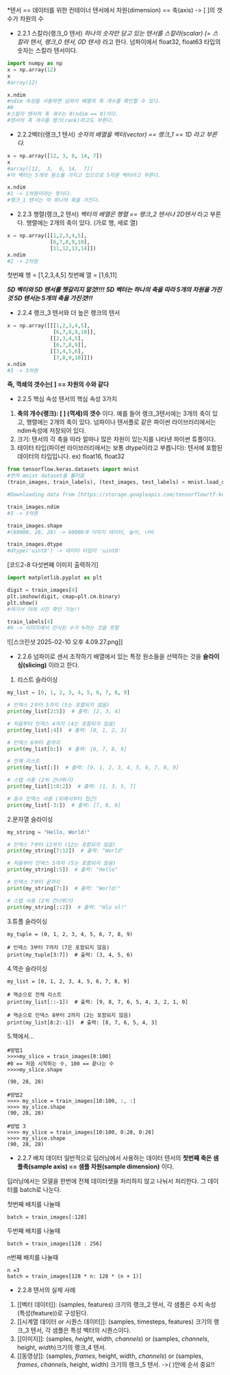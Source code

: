 *텐서 == 데이터를 위한 컨테이너
텐서에서 차원(dimension) == 축(axis)
-> [ ]의 갯수가 차원의 수

- 2.2.1 스칼라(랭크_0 텐서)
*하나의 숫자만 담고 있는 텐서를 스칼라(scalar) (= 스칼라 텐서, 랭크_0 텐서, 0D 텐서)* 라고 한다.
넘파이에서 float32, float63 타입의 숫자는 스칼라 텐서이다.

```python
import numpy as np
x = np.array(12)
x
#array(12)

x.ndim
#ndim 속성을 사용하면 넘파이 배열의 축 개수를 확인할 수 있다.
#0
#스칼라 텐서의 축 개수는 0(ndim == 0)이다.
#텐서의 축 개수를 랭크(rank)라고도 부른다.
```

- 2.2.2벡터(랭크_1 텐서)
*숫자의 배열을 벡터(vector) == 랭크_1 == 1D 라고 부른다.*
```python
x = np.array([12, 3, 6, 14, 7])
x
#array([12,  3,  6, 14,  7])
#이 벡터는 5개의 원소를 가지고 있으므로 5차원 벡터라고 부른다.

x.ndim
#1 -> 1차원이라는 뜻이다.
#랭크_1 텐서는 딱 하나의 축을 가진다.
```

- 2.2.3 행렬(랭크_2 텐서)
*벡터의 배열은 행렬 == 랭크_2 텐서나 2D텐서* 라고 부른다.
행렬에는 2개의 축이 있다. (가로 행, 세로 열)
```python
x = np.array([[1,2,3,4,5],
 			  [6,7,8,9,10],
 			  [11,12,13,14]])
x.ndim
#2 -> 2차원
```
첫번째 행 = [1,2,3,4,5]
첫번째 열 = [1,6,11]

***5D 벡터와 5D 텐서를 헷갈리지 말것!!!!***
***5D 벡터는 하나의 축을 따라 5개의 차원을 가진것 5D 텐서는 5개의 축을 가진것!!!***

- 2.2.4 랭크_3 텐서와 더 높은 랭크의 텐서
```python
x = np.array([[[1,2,3,4,5],
 			   [6,7,8,9,10]],
 			  [[2,3,4,5],
 			   [6,7,8,9]],
 			  [[3,4,5,6],
 			   [7,8,9,10]]])
x.ndim
#3 -> 3차원
```

**즉, 꺽쇄의 갯수는[  ] == 차원의 수와 같다**

- 2.2.5 핵심 속성
텐서의 핵심 속성 3가지
1. __축의 개수(랭크): [ ] (꺽세)의 갯수__ 이다. 예를 들어 랭크_3텐서에는 3개의 축이 있고, 행렬에는 2개의 축이 있다. 넘파이나 텐서플로 같은 파이썬 라이브러리에서는 ndim속성에 저장되어 있다.
2. 크기: 텐서의 각 축을 따라 얼마나 많은 차원이 있는지를 나타낸 파이썬 튜플이다. 
3. 테이터 타입(파이썬 라이브러리에서는 보통 dtype이라고 부릅니다): 텐서에 포함된 데이터의 타입입니다. ex) float16, float32

```python
from tensorflow.keras.datasets import mnist
#먼저 mnist dataset을 불러옴
(train_images, train_labels), (test_images, test_labels) = mnist.load_data()

#Downloading data from [https://storage.googleapis.com/tensorflow/tf-keras-datasets/mnist.npz](https://storage.googleapis.com/tensorflow/tf-keras-datasets/mnist.npz) 11490434/11490434 ━━━━━━━━━━━━━━━━━━━━ 0s 0us/step

train_images.ndim
#3 -> 3차원

train_images.shape
#(60000, 28, 28) -> 60000개 이미지 데이터, 높이, 너비

train_images.dtype
#dtype('uint8') -> 데이터 타입이 'uint8'
```

[코드2-8 다섯번째 이미지 출력하기]
```python
import matplotlib.pyplot as plt

digit = train_images[4]
plt.imshow(digit, cmap=plt.cm.binary)
plt.show()
#여기서 아래 사진 확인 가능!!

train_labels[4]
#9 -> 이미지에서 인식된 수가 9라는 것을 뜻함
```

![[스크린샷 2025-02-10 오후 4.09.27.png]]

- 2.2.6 넘파이로 센서 조작하기
배열에서 있는 특정 원소들을 선택하는 것을 **슬라이싱(slicing)** 이라고 한다.

1. 리스트 슬라이싱
```python
my_list = [0, 1, 2, 3, 4, 5, 6, 7, 8, 9]

# 인덱스 2부터 5까지 (5는 포함되지 않음)
print(my_list[2:5])  # 출력: [2, 3, 4]

# 처음부터 인덱스 4까지 (4는 포함되지 않음)
print(my_list[:4])  # 출력: [0, 1, 2, 3]

# 인덱스 6부터 끝까지
print(my_list[6:])  # 출력: [6, 7, 8, 9]

# 전체 리스트
print(my_list[:])  # 출력: [0, 1, 2, 3, 4, 5, 6, 7, 8, 9]

# 스텝 사용 (2씩 건너뛰기)
print(my_list[1:8:2])  # 출력: [1, 3, 5, 7]

# 음수 인덱스 사용 (뒤에서부터 접근)
print(my_list[-3:])  # 출력: [7, 8, 9]
```

2.문자열 슬라이싱
```python
my_string = "Hello, World!"

# 인덱스 7부터 12까지 (12는 포함되지 않음)
print(my_string[7:12])  # 출력: "World"

# 처음부터 인덱스 5까지 (5는 포함되지 않음)
print(my_string[:5])  # 출력: "Hello"

# 인덱스 7부터 끝까지
print(my_string[7:])  # 출력: "World!"

# 스텝 사용 (2씩 건너뛰기)
print(my_string[::2])  # 출력: "Hlo ol!"
```

3.튜플 슬라이싱
```
my_tuple = (0, 1, 2, 3, 4, 5, 6, 7, 8, 9)

# 인덱스 3부터 7까지 (7은 포함되지 않음)
print(my_tuple[3:7])  # 출력: (3, 4, 5, 6)
```

4.역순 슬라이싱
```
my_list = [0, 1, 2, 3, 4, 5, 6, 7, 8, 9]

# 역순으로 전체 리스트
print(my_list[::-1])  # 출력: [9, 8, 7, 6, 5, 4, 3, 2, 1, 0]

# 역순으로 인덱스 8부터 2까지 (2는 포함되지 않음)
print(my_list[8:2:-1])  # 출력: [8, 7, 6, 5, 4, 3]
```

5.책에서...
```
#방법1
>>>>my_slice = train_images[0:100]
#0 == 처음 시작하는 수, 100 == 끝나는 수
>>>>my_slice.shape

(90, 28, 28)

#방법2
>>>> my_slice = train_images[10:100, :, :]
>>>> my_slice.shape
(90, 28, 28)

#방법 3
>>>> my_slice = train_images[10:100, 0:28, 0:28]
>>>> my_slice.shape
(90, 28, 28)
```

- 2.2.7 배치 데이터
일반적으로 딥러닝에서 사용하는 데이터 텐서의 __첫번째 축은 샘플축(sample axis) == 샘플 차원(sample dimension)__ 이다.

딥러닝에서는 모델을 한번에 전체 데이터셋을 처리하지 않고 나눠서 처리한다.
그 데이터를 batch로 나눈다. 

첫번째 배치를 나눌때
```
batch = train_images[:128]
```

두번째 배치를 나눌때
```
batch = train_images[128 : 256]
```

n번째 배치를 나눌때
```
n =3
batch = train_images[128 * n: 128 * (n + 1)]
```

- 2.2.8 텐서의 실제 사례
1. [[벡터 데이터]]: (samples, features) 크기의 랭크_2 텐서, 각 샘플은 수치 속성(특성(feature))로 구성된다.
2. [[시계열 데이터 or 시퀀스 데이터]]: (samples, timesteps, features) 크기의 랭크_3 텐서, 각 샘플은 특성 벡터의 시퀀스이다.
3. [[이미지]]: (samples, *height*, width, *channels*) or (samples, *channels*, height, *width*)크기의 랭크_4 텐서. 
4. [[동영상]]: (samples, *frames*, height, width, *channels*) or (samples, *frames*, *channels*, height, width) 크기의 랭크_5 텐서. 
	->( )안에 순서 중요!! 


